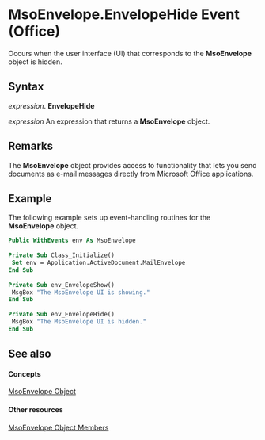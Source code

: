 
# MsoEnvelope.EnvelopeHide Event (Office)

Occurs when the user interface (UI) that corresponds to the  **MsoEnvelope** object is hidden.


## Syntax

 _expression_. **EnvelopeHide**

 _expression_ An expression that returns a **MsoEnvelope** object.


## Remarks

The  **MsoEnvelope** object provides access to functionality that lets you send documents as e-mail messages directly from Microsoft Office applications.


## Example

The following example sets up event-handling routines for the  **MsoEnvelope** object.


```vb
Public WithEvents env As MsoEnvelope 
 
Private Sub Class_Initialize() 
 Set env = Application.ActiveDocument.MailEnvelope 
End Sub 
 
Private Sub env_EnvelopeShow() 
 MsgBox "The MsoEnvelope UI is showing." 
End Sub 
 
Private Sub env_EnvelopeHide() 
 MsgBox "The MsoEnvelope UI is hidden." 
End Sub 

```


## See also


#### Concepts


[MsoEnvelope Object](64cfde6b-cd71-1d7b-0e8f-1181d88d9457.md)
#### Other resources


[MsoEnvelope Object Members](49205dd9-e396-2c17-3b7c-f127d4de9607.md)